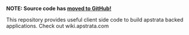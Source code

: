 **NOTE: Source code has [moved to GitHub!](https://github.com/apstrata/SDKs.git)**

This repository provides useful client side code to build apstrata backed applications. Check out wiki.apstrata.com